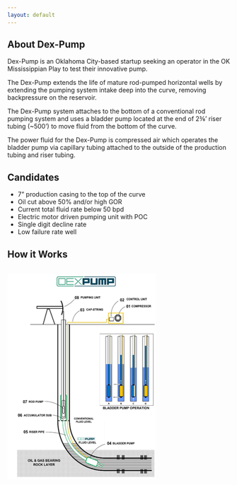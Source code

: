 ```yaml
---
layout: default
---
```


## About Dex-Pump

Dex-Pump is an Oklahoma City-based startup seeking an operator in the OK Mississippian Play to test their innovative pump.

The Dex-Pump extends the life of mature rod-pumped horizontal wells by extending the pumping system intake deep into the curve, removing backpressure on the reservoir.

The Dex-Pump system attaches to the bottom of a conventional rod pumping system and uses a bladder pump located at the end of 2⅜’ riser tubing (~500’) to move fluid from the bottom of the curve. 

The power fluid for the Dex-Pump is compressed air which operates the bladder pump via capillary tubing attached to the outside of the production tubing and riser tubing. 


## Candidates

- 7” production casing to the top of the curve
- Oil cut above 50% and/or high GOR 
- Current total fluid rate below 50 bpd
- Electric motor driven pumping unit with POC
- Single digit decline rate
- Low failure rate well

## How it Works

 <img src="/assets/images/Dex-Pump-Model.png" alt="DEX-PUMP Model" style="margin-top: 1em;"> 